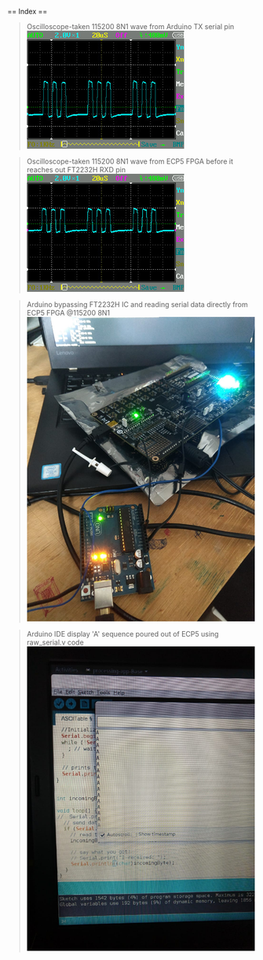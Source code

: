 == Index ==

> Oscilloscope-taken 115200 8N1 wave from Arduino TX serial pin
![Oscilloscope-taken 115200 8N1 wave from Arduino TX serial pin](Arduino_115200_8N1_wave.jpg)

> Oscilloscope-taken 115200 8N1 wave from ECP5 FPGA before it reaches out FT2232H RXD pin
![Oscilloscope-taken 115200 8N1 wave from ECP5 FPGA before it reaches out FT2232H RXD pin](FPGA_ECP5_115200_8N1_wave.jpg)

> Arduino bypassing FT2232H IC and reading serial data directly from ECP5 FPGA @115200 8N1
![Arduino bypassing FT2232H IC and reading serial data directly from ECP5 FPGA @115200 8N1](Read_Bypassing_FT2232H_w_Arduino.jpg)

> Arduino IDE display 'A' sequence poured out of ECP5 using raw_serial.v code
![Arduino IDE display 'A' sequence poured out of ECP5 using raw_serial.v code](Arduino_IDE_read_output_from_FPGA.jpg)
